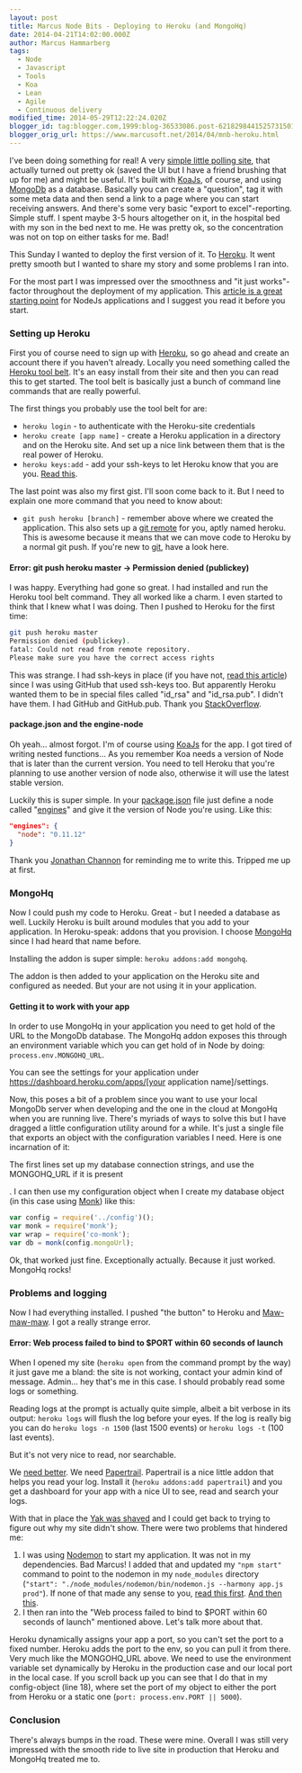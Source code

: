 ```yaml
---
layout: post
title: Marcus Node Bits - Deploying to Heroku (and MongoHq)
date: 2014-04-21T14:02:00.000Z
author: Marcus Hammarberg
tags:
  - Node
  - Javascript
  - Tools
  - Koa
  - Lean
  - Agile
  - Continuous delivery
modified_time: 2014-05-29T12:22:24.020Z
blogger_id: tag:blogger.com,1999:blog-36533086.post-6218298441525731501
blogger_orig_url: https://www.marcusoft.net/2014/04/mnb-heroku.html
---
```


I've been doing something for real! A very [simple little polling site](http://warm-brushlands-9555.herokuapp.com/), that actually turned out pretty ok (saved the UI but I have a friend brushing that up for me) and might be useful. It's built with [KoaJs](http://www.koajs.com/), of course, and using [MongoDb](http://mongodb.github.io/) as a database. Basically you can create a "question", tag it with some meta data and then send a link to a page where you can start receiving answers. And there's some very basic "export to excel"-reporting. Simple stuff. I spent maybe 3-5 hours altogether on it, in the hospital bed with my son in the bed next to me. He was pretty ok, so the concentration was not on top on either tasks for me. Bad!

This Sunday I wanted to deploy the first version of it. To [Heroku](http://www.heroku.com/). It went pretty smooth but I wanted to share my story and some problems I ran into.

For the most part I was impressed over the smoothness and "it just works"-factor throughout the deployment of my application. This [article is a great starting point](https://devcenter.heroku.com/articles/getting-started-with-nodejs) for NodeJs applications and I suggest you read it before you start.

### Setting up Heroku

First you of course need to sign up with [Heroku](http://www.heroku.com/), so go ahead and create an account there if you haven't already.
Locally you need something called the [Heroku tool belt](https://toolbelt.heroku.com/). It's an easy install from their site and then you can read this to get started. The tool belt is basically just a bunch of command line commands that are really powerful.

The first things you probably use the tool belt for are:

- `heroku login` - to authenticate with the Heroku-site credentials
- `heroku create [app name]` - create a Heroku application in a directory and on the Heroku site. And set up a nice link between them that is the real power of Heroku.
- `heroku keys:add` - add your ssh-keys to let Heroku know that you are you. [Read this](https://devcenter.heroku.com/articles/keys).

The last point was also my first gist. I'll soon come back to it. But I need to explain one more command that you need to know about:

- `git push heroku [branch]` - remember above where we created the application. This also sets up a [git remote](http://gitref.org/remotes/) for you, aptly named heroku. This is awesome because it means that we can move code to Heroku by a normal git push. If you're new to [git](https://www.marcusoft.net/2014/02/mnb-git.html), have a look here.

#### Error: git push heroku master -> Permission denied (publickey)

I was happy. Everything had gone so great. I had installed and run the Heroku tool belt command. They all worked like a charm. I even started to think that I knew what I was doing. Then I pushed to Heroku for the first time:

```bash
git push heroku master
Permission denied (publickey).
fatal: Could not read from remote repository.
Please make sure you have the correct access rights
```

This was strange. I had ssh-keys in place (if you have not, [read this article](https://devcenter.heroku.com/articles/keys)) since I was using GitHub that used ssh-keys too. But apparently Heroku wanted them to be in special files called "id_rsa" and "id_rsa.pub". I didn't have them. I had GitHub and GitHub.pub. Thank you [StackOverflow](http://stackoverflow.com/questions/17626944/heroku-permission-denied-publickey-fatal-could-not-read-from-remote-reposito).

#### package.json and the engine-node

Oh yeah... almost forgot. I'm of course using [KoaJs](https://www.marcusoft.net/2014/03/koaintro.html) for the app. I got tired of writing nested functions... As you remember Koa needs a version of Node that is later than the current version. You need to tell Heroku that you're planning to use another version of node also, otherwise it will use the latest stable version.

Luckily this is super simple. In your [package.json](https://www.marcusoft.net/2014/02/mnb-packagejson.html) file just define a node called "[engines](https://www.npmjs.org/doc/json.html#engines)" and give it the version of Node you're using. Like this:

```json
"engines": {
  "node": "0.11.12"
}
```

Thank you [Jonathan Channon](https://twitter.com/jchannon) for reminding me to write this. Tripped me up at first.

### MongoHq

Now I could push my code to Heroku. Great - but I needed a database as well. Luckily Heroku is built around modules that you add to your application. In Heroku-speak: addons that you provision. I choose [MongoHq](https://addons.heroku.com/mongohq) since I had heard that name before.

Installing the addon is super simple: `heroku addons:add mongohq`.

The addon is then added to your application on the Heroku site and configured as needed. But your are not using it in your application.

#### Getting it to work with your app

In order to use MongoHq in your application you need to get hold of the URL to the MongoDb database. The MongoHq addon exposes this through an environment variable which you can get hold of in Node by doing: `process.env.MONGOHQ_URL`.

You can see the settings for your application under <https://dashboard.heroku.com/apps/[your> application name]/settings.

Now, this poses a bit of a problem since you want to use your local MongoDb server when developing and the one in the cloud at MongoHq when you are running live. There's myriads of ways to solve this but I have dragged a little configuration utility around for a while. It's just a single file that exports an object with the configuration variables I need. Here is one incarnation of it:

The first lines set up my database connection strings, and use the MONGOHQ_URL if it is present

. I can then use my configuration object when I create my database object (in this case using [Monk](https://www.marcusoft.net/2014/02/mnb-monk.html)) like this:

```javascript
var config = require('../config')();
var monk = require('monk');
var wrap = require('co-monk');
var db = monk(config.mongoUrl);
```

Ok, that worked just fine. Exceptionally actually. Because it just worked. MongoHq rocks!

### Problems and logging

Now I had everything installed. I pushed "the button" to Heroku and [Maw-maw-maw](http://sadtrombone.com/?play=true). I got a really strange error.

#### Error: Web process failed to bind to $PORT within 60 seconds of launch

When I opened my site (`heroku open` from the command prompt by the way) it just gave me a bland: the site is not working, contact your admin kind of message. Admin... hey that's me in this case. I should probably read some logs or something.

Reading logs at the prompt is actually quite simple, albeit a bit verbose in its output: `heroku logs` will flush the log before your eyes. If the log is really big you can do `heroku logs -n 1500` (last 1500 events) or `heroku logs -t` (100 last events).

But it's not very nice to read, nor searchable.

We [need better](https://www.marcusoft.net/2014/04/lookingForBetter.html). We need [Papertrail](https://addons.heroku.com/papertrail). Papertrail is a nice little addon that helps you read your log. Install it (`heroku addons:add papertrail`) and you get a dashboard for your app with a nice UI to see, read and search your logs.

With that in place the [Yak was shaved](http://www.hanselman.com/blog/YakShavingDefinedIllGetThatDoneAsSoonAsIShaveThisYak.aspx) and I could get back to trying to figure out why my site didn't show. There were two problems that hindered me:

1. I was using [Nodemon](https://github.com/remy/nodemon) to start my application. It was not in my dependencies. Bad Marcus! I added that and updated my `"npm start"` command to point to the nodemon in my `node_modules` directory (`"start": "./node_modules/nodemon/bin/nodemon.js --harmony app.js prod"`). If none of that made any sense to you, [read this first](https://www.marcusoft.net/2014/02/mnb-packagejson.html). [And then this](https://www.marcusoft.net/2014/02/mnb-npm.html).
2. I then ran into the "Web process failed to bind to $PORT within 60 seconds of launch" mentioned above. Let's talk more about that.

Heroku dynamically assigns your app a port, so you can't set the port to a fixed number. Heroku adds the port to the env, so you can pull it from there. Very much like the MONGOHQ_URL above. We need to use the environment variable set dynamically by Heroku in the production case and our local port in the local case. If you scroll back up you can see that I do that in my config-object (line 18), where set the port of my object to either the port from Heroku or a static one (`port: process.env.PORT || 5000`).

### Conclusion

There's always bumps in the road. These were mine. Overall I was still very impressed with the smooth ride to live site in production that Heroku and MongoHq treated me to.
